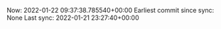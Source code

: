 Now: 2022-01-22 09:37:38.785540+00:00 Earliest commit since sync: None Last sync: 2022-01-21 23:27:40+00:00
